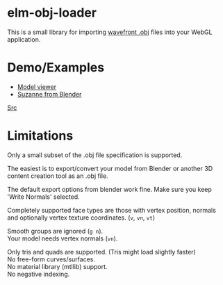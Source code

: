 # elm-obj-loader

This is a small library for importing [wavefront .obj][objSpecs] files into your WebGL application.

# Demo/Examples
 * [Model viewer][modelViewer]
 * [Suzanne from Blender][suzanne]

[Src](/examples)

# Limitations
Only a small subset of the .obj file specification is supported.

The easiest is to export/convert your model from Blender or another 3D content creation tool as an .obj file.

The default export options from blender work fine. Make sure you keep 'Write Normals' selected.

Completely supported face types are those with vertex position, normals and optionally vertex texture coordinates. (`v`, `vn`, `vt`)

Smooth groups are ignored (`g n`).  
Your model needs vertex normals (`vn`).  

Only tris and quads are supported. (Tris might load slightly faster)    
No free-form curves/surfaces.    
No material library (mtllib) support.   
No negative indexing.   





[suzanne]: https://zinggi.github.io/randomDemos/webgl/objLoader_simple.html
[modelViewer]: https://zinggi.github.io/randomDemos/webgl/objLoader_modelViewer.html
[objSpecs]: http://www.martinreddy.net/gfx/3d/OBJ.spec
